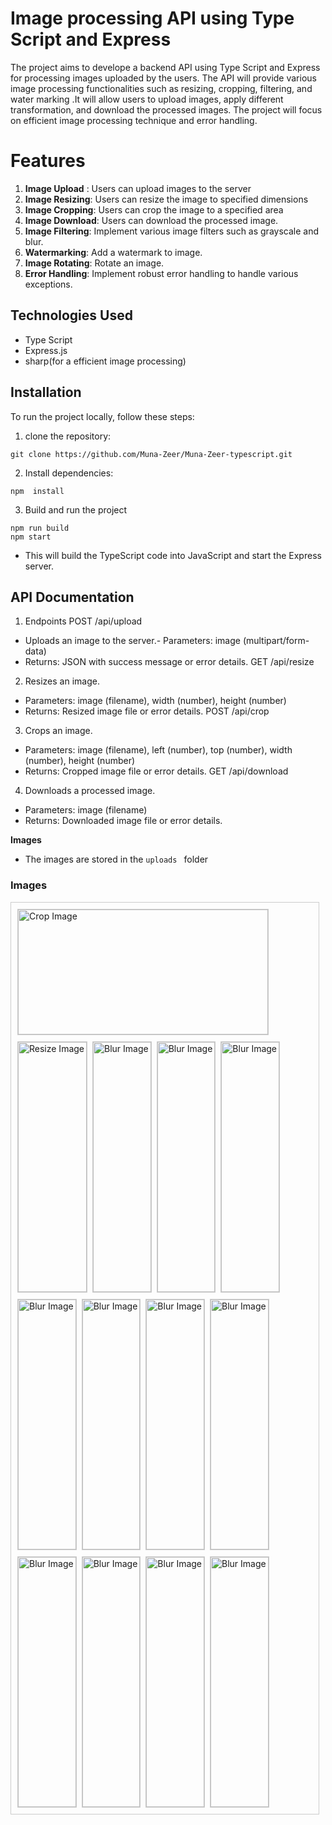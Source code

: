 # Image processing API using Type Script and Express

The project aims to develope a backend API using Type Script and Express for processing images uploaded by the users.
The API will provide various image processing functionalities such as resizing, cropping, filtering, and water marking .It will allow users to upload images, apply different transformation, and download the processed images. The project will focus on efficient image processing  technique and error handling.

# Features
1. **Image Upload** : Users can upload images to the server
2. **Image Resizing**: Users can resize the image to specified dimensions
3. **Image Cropping**: Users can crop the image to a specified area
4. **Image Download**: Users can download the processed image.
5. **Image Filtering**: Implement various image filters such as grayscale and blur.
6. **Watermarking**: Add a watermark to image.
7. **Image Rotating**: Rotate an image.
8. **Error Handling**: Implement robust error handling to handle various exceptions.

## Technologies Used
- Type Script
- Express.js
- sharp(for a efficient image processing)

## Installation
To run the project locally, follow these steps:

1. clone the repository:
```
git clone https://github.com/Muna-Zeer/Muna-Zeer-typescript.git
```
2. Install dependencies:
```
npm  install 
```

3. Build and run the project
```
npm run build
npm start
```
* This will build the TypeScript code into JavaScript and start the Express server.

## API Documentation

1.  Endpoints
POST /api/upload

- Uploads an image to the server.- Parameters: image (multipart/form-data)
- Returns: JSON with success message or error details.
GET /api/resize

2. Resizes an image.
- Parameters: image (filename), width (number), height (number)
- Returns: Resized image file or error details.
POST /api/crop

3. Crops an image.
- Parameters: image (filename), left (number), top (number), width (number), height (number)
- Returns: Cropped image file or error details.
GET /api/download

4. Downloads a processed image.
- Parameters: image (filename)
- Returns: Downloaded image file or error details.


**Images**
- The images are stored in the `uploads ` folder

### Images
<div style="border: 1px solid #ccc; padding: 10px; margin-right:10px;display: flex; flex-wrap: wrap; gap: 10px;">
    <div style="width: 400px;">
        <img src="dist/uploads/crop-resize-image-1710586229469.jpeg" alt="Crop Image" style="width: 100%; height: 200px; border: 1px solid #ccc;">
    </div>
    <div style="margin=4px;">
        <img src="dist/uploads/filter-filter-image-1710438377533.jpeg" alt="Resize Image" style="width: 100%; height: 400px; border: 1px solid #ccc;">
    </div>
    <div style="margin=4px;">
        <img src="dist/uploads/filter-image-1710560298850.jpeg" alt="Blur Image" style="width: 100%; height: 400px; border: 1px solid #ccc;">
    </div>
    <div style="margin=4px;">
        <img src="dist/uploads/filter-filter-resize-image-1710339829199.jpeg" alt="Blur Image" style="width: 100%; height: 400px; border: 1px solid #ccc;">
    </div>
    <div style="margin=4px;">
        <img src="dist/uploads/filter-resize-image-1710561386621.jpeg" alt="Blur Image" style="width: 100%; height: 400px; border: 1px solid #ccc;">
    </div>
    <div style="margin=4px;">
        <img src="dist/uploads/filter-resize-image-1710586525387.jpeg" alt="Blur Image" style="width: 100%; height: 400px; border: 1px solid #ccc;">
    </div>
    <div style="margin=4px;">
        <img src="dist/uploads/filter-resize-image-1710587052093.jpeg" alt="Blur Image" style="width: 100%; height: 400px; border: 1px solid #ccc;">
    </div>
    <div style="margin=4px;">
        <img src="dist/uploads/filter-resize-watermark-filter-filter-filter-resize-image-1710339829199.jpeg" alt="Blur Image" style="width: 100%; height: 400px; border: 1px solid #ccc;">
    </div>
    <div style="margin=4px;">
        <img src="dist/uploads/filter-image-1710560298850.jpeg" alt="Blur Image" style="width: 100%; height: 400px; border: 1px solid #ccc;">
    </div>
    <div style="margin=4px;">
        <img src="dist/uploads/image-1710560298850.jpeg" alt="Blur Image" style="width: 100%; height: 400px; border: 1px solid #ccc;">
    </div>
    <div style="margin=4px;">
        <img src="dist/uploads/filter-resize-image-1710588169466.jpeg" alt="Blur Image" style="width: 100%; height: 400px; border: 1px solid #ccc;">
    </div>
    <div style="margin=4px;">
        <img src="dist/uploads/filter-resize-image-1710586229469.jpeg" alt="Blur Image" style="width: 100%; height: 400px; border: 1px solid #ccc;">
    </div>
    <div style="margin=4px;">
        <img src="dist/uploads/image-1710586525387.jpeg" alt="Blur Image" style="width: 100%; height: 400px; border: 1px solid #ccc;">
    </div>


  
</div>

